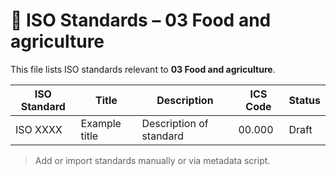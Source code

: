 # 📄 ISO Standards – 03 Food and agriculture

This file lists ISO standards relevant to **03 Food and agriculture**.

| ISO Standard | Title | Description | ICS Code | Status |
|--------------|-------|-------------|----------|--------|
| ISO XXXX     | Example title | Description of standard | 00.000 | Draft |

> Add or import standards manually or via metadata script.
